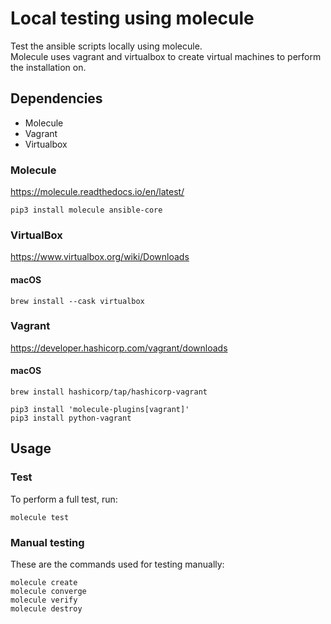 # Local testing using molecule

Test the ansible scripts locally using molecule.  
Molecule uses vagrant and virtualbox to create virtual machines to perform the installation on.

## Dependencies

* Molecule
* Vagrant
* Virtualbox

### Molecule

https://molecule.readthedocs.io/en/latest/

```shell
pip3 install molecule ansible-core
```

### VirtualBox

https://www.virtualbox.org/wiki/Downloads

#### macOS

```shell
brew install --cask virtualbox
```

### Vagrant

https://developer.hashicorp.com/vagrant/downloads

#### macOS

```shell
brew install hashicorp/tap/hashicorp-vagrant
```

```shell
pip3 install 'molecule-plugins[vagrant]'
pip3 install python-vagrant
```

## Usage

### Test

To perform a full test, run:

```shell
molecule test
```

### Manual testing

These are the commands used for testing manually:

```shell
molecule create
molecule converge
molecule verify
molecule destroy
```

